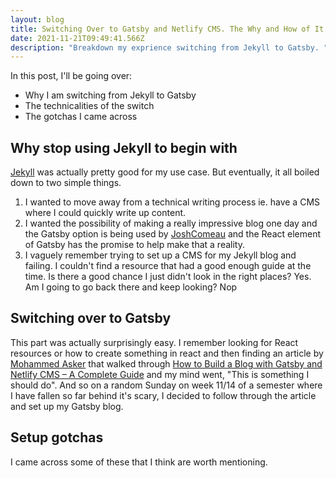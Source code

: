 ```yaml
---
layout: blog
title: Switching Over to Gatsby and Netlify CMS. The Why and How of It All.
date: 2021-11-21T09:49:41.566Z
description: "Breakdown my exprience switching from Jekyll to Gatsby. "
---
```

In this post, I'll be going over:

* Why I am switching from Jekyll to Gatsby
* The technicalities of the switch
* The gotchas I came across

## Why stop using Jekyll to begin with

[Jekyll](https://jekyllrb.com/) was actually pretty good for my use case. But eventually, it all boiled down to two simple things. 

1. I wanted to move away from a technical writing process ie. have a CMS where I could quickly write up content.
2. I wanted the possibility of making a really impressive blog one day and the Gatsby option is being used by [JoshComeau](https://www.joshwcomeau.com/) and the React element of Gatsby has the promise to help make that a reality.
3. I vaguely remember trying to set up a CMS for my Jekyll blog and failing. I couldn't find a resource that had a good enough guide at the time. Is there a good chance I just didn't look in the right places? Yes. Am I going to go back there and keep looking? Nop

## Switching over to Gatsby

This part was actually surprisingly easy. I remember looking for React resources or how to create something in react and then finding an article by [Mohammed Asker](https://www.mohammedasker.com/) that walked through [How to Build a Blog with Gatsby and Netlify CMS – A Complete Guide](https://www.freecodecamp.org/news/how-to-build-a-blog-with-gatsby-and-netlify-cms/) and my mind went, "This is something I should do". And so on a random Sunday on week 11/14 of a semester where I have fallen so far behind it's scary, I decided to follow through the article and set up my Gatsby blog.

## Setup gotchas

I came across some of these that I think are worth mentioning.